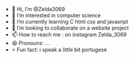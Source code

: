 - 👋 Hi, I’m @Zelda3069
- 👀 I’m interested in computer science
- 🌱 I’m currently learning C html css and javasript
- 💞️ I’m looking to collaborate on a website project
- 📫 How to reach me : on instagram Zelda_3069
- 😄 Pronouns: ...
- ⚡ Fun fact: i speak a little bit portugese

<!---
Zelda3069/Zelda3069 is a ✨ special ✨ repository because its `README.md` (this file) appears on your GitHub profile.
You can click the Preview link to take a look at your changes.
--->
